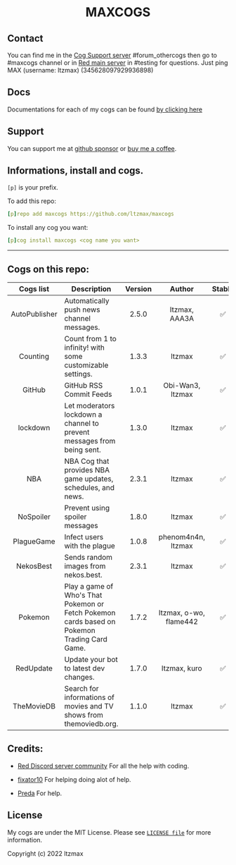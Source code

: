 <h1 align="center">MAXCOGS</h1>

## Contact
You can find me in the [Cog Support server](https://discord.gg/GET4DVk) #forum_othercogs then go to #maxcogs channel or in [Red main server](https://discord.gg/red) in #testing for questions. Just ping MAX (username: ltzmax) (345628097929936898)

## Docs
Documentations for each of my cogs can be found [by clicking here](https://maxcogs.gitbook.io/maxcogs)

## Support
You can support me at [github sponsor](https://github.com/sponsors/ltzmax) or [buy me a coffee](https://www.buymeacoffee.com/ltzmax).

## Informations, install and cogs.
`[p]` is your prefix.

To add this repo:

```yaml
[p]repo add maxcogs https://github.com/ltzmax/maxcogs
```

To install any cog you want:

```yaml
[p]cog install maxcogs <cog name you want>
```
---------------------------------------------------------------
## Cogs on this repo: <br>
| Cogs list | Description | Version | Author | Stable |
|:---:|---|:---:|:---:|:---:|
| AutoPublisher | Automatically push news channel messages. | 2.5.0 | ltzmax, AAA3A | ✅ |
| Counting | Count from 1 to infinity! with some customizable settings. | 1.3.3 | ltzmax | ✅ |
| GitHub | GitHub RSS Commit Feeds | 1.0.1 | Obi-Wan3, ltzmax | ✅ |
| lockdown | Let moderators lockdown a channel to prevent messages from being sent. | 1.3.0 | ltzmax | ✅ |
| NBA | NBA Cog that provides NBA game updates, schedules, and news. | 2.3.1 | ltzmax | ✅ |
| NoSpoiler | Prevent using spoiler messages | 1.8.0 | ltzmax | ✅ |
| PlagueGame | Infect users with the plague | 1.0.8 | phenom4n4n, ltzmax | ✅ |
| NekosBest | Sends random images from nekos.best. | 2.3.1 | ltzmax | ✅ |
| Pokemon | Play a game of Who's That Pokemon or Fetch Pokemon cards based on Pokemon Trading Card Game.| 1.7.2 | ltzmax, o-wo, flame442 | ✅ |
| RedUpdate | Update your bot to latest dev changes.| 1.7.0 | ltzmax, kuro | ✅ |
| TheMovieDB | Search for informations of movies and TV shows from themoviedb.org. | 1.1.0 | ltzmax | ✅ |

## Credits:
- [Red Discord server community](https://discord.gg/red) For all the help with coding.

- [fixator10](https://github.com/fixator10) For helping doing alot of help.

- [Preda](https://github.com/PredaaA/predacogs) For help.

## License
My cogs are under the MIT License. Please see [`LICENSE file`](https://github.com/ltzmax/maxcogs/blob/master/LICENSE) for more information.

Copyright (c) 2022 ltzmax
